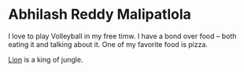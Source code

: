 # Abhilash Reddy Malipatlola

I love to play Volleyball in my free timw. I have a bond over food – both eating it and talking about it. One of my favorite food is pizza.

[Lion](https://github.com/hvrabhi/assignment2-malipatlola/blob/main/lion.jpg) is a king of jungle.